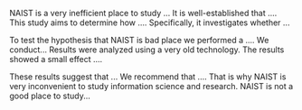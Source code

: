NAIST is a very inefficient place to study ...
It is well-established that .... This study aims to determine how .... Specifically, it investigates whether ... 


To test the hypothesis that NAIST is bad place we performed a .... 
We conduct...
Results were analyzed using a very old technology. The results showed a small effect .... 


These results suggest that ... We recommend that .... That is why NAIST is very inconvenient to study information science and research.
NAIST is not a good place to study...

